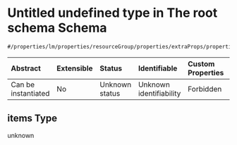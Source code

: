 # Untitled undefined type in The root schema Schema

```txt
#/properties/lm/properties/resourceGroup/properties/extraProps/properties/etcd/items#/properties/lm/properties/resourceGroup/properties/extraProps/properties/etcd/items
```



| Abstract            | Extensible | Status         | Identifiable            | Custom Properties | Additional Properties | Access Restrictions | Defined In                                                        |
| :------------------ | :--------- | :------------- | :---------------------- | :---------------- | :-------------------- | :------------------ | :---------------------------------------------------------------- |
| Can be instantiated | No         | Unknown status | Unknown identifiability | Forbidden         | Allowed               | none                | [values.schema.json\*](values.schema.json "open original schema") |

## items Type

unknown
